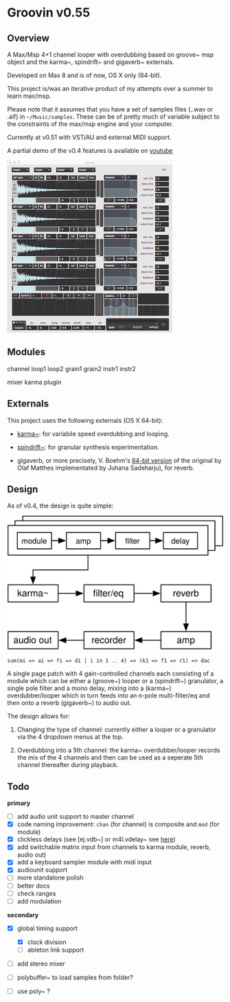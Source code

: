 # Groovin v0.55

## Overview

A Max/Msp 4+1 channel looper with overdubbing based on groove~ msp object and the karma~, spindrift~ and gigaverb~ externals.

Developed on Max 8 and is of now, OS X only (64-bit).

This project is/was an iterative product of my attempts over a summer to learn max/msp.

Please note that it assumes that you have a set of samples files (..wav or .aif) in `~/Music/samples`. These can be of pretty much of variable subject to the constraints of the max/msp engine and your computer.

Currently at v0.51 with VST/AU and external MIDI support. 

A partial demo of the v0.4 features is available on [youtube](https://youtu.be/sKZO_4qYpj0)

[![groovin v0.4](media/groovin_v04_screenshot.png)](http://www.youtube.com/watch?v=sKZO_4qYpj0)

## Modules

channel
    loop1
    loop2
    grain1
    grain2
    instr1
    instr2

mixer
    karma
    plugin


## Externals

This project uses the following externals (OS X 64-bit):

- [karma~](https://cycling74.com/tools/karma-samplerlooper-external): for variabile speed overdubbing and looping.

- [spindrift~](http://www.michaelnorris.info/software/spindrift): for granular synthesis experimentation. 

- gigaverb, or more precisely, V. Boehm's [64-bit version](https://github.com/v7b1/gigaverb) of the original by Olaf Matthes implementated by Juhana Sadeharju), for reverb.


## Design

As of v0.4, the design is quite simple:


![overview](media/groovin.svg)


	sum(mi => ai => fi => di | i in 1 .. 4) => (k1 => f1 => r1) => dac


A single page patch with 4 gain-controlled channels each consisting of a module which can be either a (groove~) looper or a (spindrift~) granulator, a single pole filter and a mono delay, mixing into a (karma~) overdubber/looper which in turn feeds into an n-pole multi-filter/eq and then onto a reverb (gigaverb~) to audio out.

The design allows for:

1. Changing the type of channel: currently either a looper or a granulator via the 4 dropdown menus at the top.

2. Overdubbing into a 5th channel: the karma~ overdubber/looper records the mix of the 4 channels and then can be used as a seperate 5th channel thereafter during playback.


## Todo

**primary**

- [ ] add audio unit support to master channel
- [x] code naming improvement: `chan` (for channel) is composite and `mod` (for module)
- [x] clickless delays (see [ej.vdb~] or m4l.vdelay~ see [here](https://cycling74.com/forums/interpolating-delay/))
- [x] add switchable matrix input from channels to karma module, reverb, audio out)
- [x] add a keyboard sampler module with midi input
- [x] audiounit support
- [ ] more standalone polish
- [ ] better docs
- [ ] check ranges
- [ ] add modulation

**secondary**

- [x] global timing support
	- [x] clock division
	- [ ] ableton link support
- [ ] add stereo mixer
- [ ] polybuffer~ to load samples from folder?
- [ ] use poly~ ?

